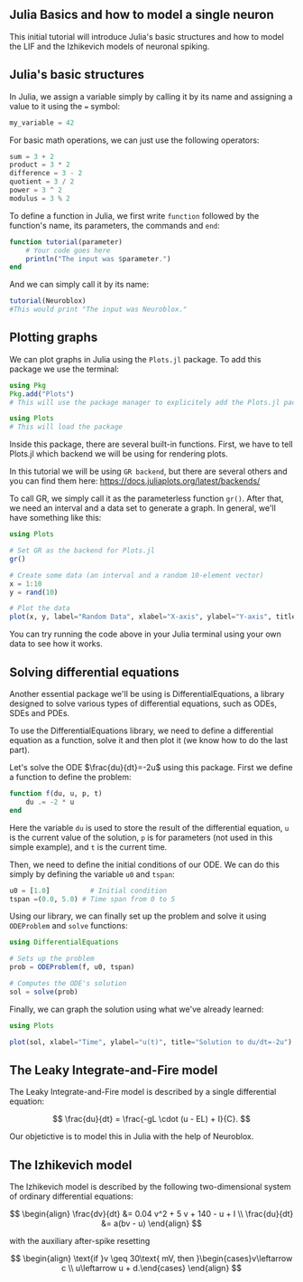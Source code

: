 ## Julia Basics and how to model a single neuron

This initial tutorial will introduce Julia's basic structures and how to model the LIF and the Izhikevich models of neuronal spiking.

## Julia's basic structures

In Julia, we assign a variable simply by calling it by its name and assigning a value to it using the `=` symbol:

```julia
my_variable = 42
```

For basic math operations, we can just use the following operators:

```julia
sum = 3 + 2
product = 3 * 2
difference = 3 - 2
quotient = 3 / 2
power = 3 ^ 2 
modulus = 3 % 2
```

To define a function in Julia, we first write `function` followed by the function's name, its parameters, the commands and `end`:

```julia
function tutorial(parameter)
    # Your code goes here
    println("The input was $parameter.")
end
```

And we can simply call it by its name:
 
```julia
tutorial(Neuroblox)
#This would print "The input was Neuroblox."
```

## Plotting graphs

We can plot graphs in Julia using the `Plots.jl` package. To add this package we use the terminal:

```julia
using Pkg
Pkg.add("Plots")
# This will use the package manager to explicitely add the Plots.jl package

using Plots
# This will load the package
```

Inside this package, there are several built-in functions. First, we have to tell Plots.jl which backend we will be using for rendering plots.

In this tutorial we will be using `GR backend`, but there are several others and you can find them here: https://docs.juliaplots.org/latest/backends/

To call GR, we simply call it as the parameterless function `gr()`. After that, we need an interval and a data set to generate a graph. In general, we'll have something like this:

```julia
using Plots

# Set GR as the backend for Plots.jl
gr()

# Create some data (an interval and a random 10-element vector)
x = 1:10
y = rand(10)

# Plot the data
plot(x, y, label="Random Data", xlabel="X-axis", ylabel="Y-axis", title="Example")
```

You can try running the code above in your Julia terminal using your own data to see how it works.

## Solving differential equations

Another essential package we'll be using is DifferentialEquations, a library designed to solve various types of differential equations, such as ODEs, SDEs and PDEs.

To use the DifferentialEquations library, we need to define a differential equation as a function, solve it and then plot it (we know how to do the last part).

Let's solve the ODE $\frac{du}{dt}=-2u$  using this package. First we define a function to define the problem:

```julia
function f(du, u, p, t)
    du .= -2 * u
end
```
Here the variable `du` is used to store the result of the differential equation, `u` is the current value of the solution, `p` is for parameters (not used in this simple example), and `t` is the current time.

Then, we need to define the initial conditions of our ODE. We can do this simply by defining the variable `u0` and `tspan`:

```julia
u0 = [1.0]          # Initial condition 
tspan =(0.0, 5.0) # Time span from 0 to 5
```

Using our library, we can finally set up the problem and solve it using `ODEProblem` and `solve` functions:

```julia
using DifferentialEquations

# Sets up the problem
prob = ODEProblem(f, u0, tspan)

# Computes the ODE's solution
sol = solve(prob)
```

Finally, we can graph the solution using what we've already learned:

```julia
using Plots

plot(sol, xlabel="Time", ylabel="u(t)", title="Solution to du/dt=-2u")
```

## The Leaky Integrate-and-Fire model

The Leaky Integrate-and-Fire model is described by a single differential equation:

$$
\frac{du}{dt} = \frac{-gL \cdot (u - EL) + I}{C}.
$$

Our objetictive is to model this in Julia with the help of Neuroblox.


## The Izhikevich model

The Izhikevich model is described by the following two-dimensional system of ordinary differential equations:

$$
\begin{align}
\frac{dv}{dt} &= 0.04 v^2 + 5 v + 140 - u + I \\
\frac{du}{dt} &= a(bv - u)
\end{align}
$$

with the auxiliary after-spike resetting

$$
\begin{align}
\text{if }v \geq 30\text{ mV, then }\begin{cases}v\leftarrow c \\ u\leftarrow u + d.\end{cases}
\end{align}
$$
